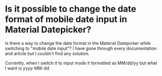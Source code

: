 
# Is it possible to change the date format of mobile date input in Material Datepicker?


Is there a way to change the date format in the Material Datepicker while switching to "mobile date input"? I have gone through every documentation and article but I couldn't find any solution.

Currently, when I switch it to input mode it formatted as MM/dd/yy but what I want is yyyy-MM-dd

        
